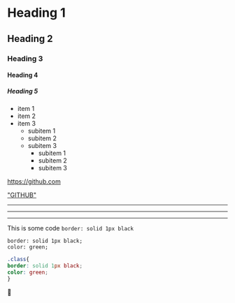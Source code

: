 # Heading 1

## Heading 2

### Heading 3

#### Heading 4

##### Heading 5

- item 1
- item 2
- item 3
  - subitem 1
  - subitem 2
  - subitem 3
    - subitem 1
    - subitem 2
    - subitem 3

https://github.com

["GITHUB"](https://github.com)

---

---

---

This is some code `border: solid 1px black`

```
border: solid 1px black;
color: green;
```

```CSS
.class{
border: solid 1px black;
color: green;
}
```

:rainbow:
